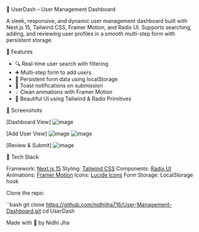 👤 UserDash – User Management Dashboard

A sleek, responsive, and dynamic user management dashboard built with Next.js 15, Tailwind CSS, Framer Motion, and Radix UI. Supports searching, adding, and reviewing user profiles in a smooth multi-step form with persistent storage.

🚀 Features
- 🔍 Real-time user search with filtering
- ➕ Multi-step form to add users
- 💾 Persistent form data using localStorage
- 🎉 Toast notifications on submission
- 💡 Clean animations with Framer Motion
- 🎨 Beautiful UI using Tailwind & Radix Primitives

 📸 Screenshots

[Dashboard View]
![image](https://github.com/user-attachments/assets/1ab228b0-0b82-4baf-b007-5e26c932861a)

[Add User View]
![image](https://github.com/user-attachments/assets/6b799f6c-cbda-498c-94d6-cb4f5fc86d9d)
![image](https://github.com/user-attachments/assets/28d92b2b-637d-482a-9c52-854d158694f6)

[Review & Submit]
![image](https://github.com/user-attachments/assets/0923909a-804b-4181-87ad-36fdd10c27e8)

🧰 Tech Stack

Framework: [Next.js 15](https://nextjs.org/)
Styling: [Tailwind CSS](https://tailwindcss.com/)
Components: [Radix UI](https://www.radix-ui.com/)
Animations: [Framer Motion](https://www.framer.com/motion/)
Icons: [Lucide Icons](https://lucide.dev/)
Form Storage: LocalStorage hook

 Clone the repo:

``bash
git clone https://github.com/nidhijha716/User-Management-Dashboard.git
cd UserDash


Made with 💙 by Nidhi Jha


